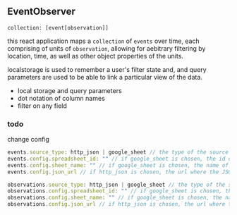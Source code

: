 ## EventObserver

```
collection: [event[observation]]
```


this react application maps a `collection` of `events` over time, each comprising of units of `observation`, allowing for aebitrary filtering by location, time, as well as other object properties of the units.

localstorage is used to remember a user's filter state and, and query parameters are used to be able to link a particular view of the data.

- local storage and query parameters
- dot notation of column names
- filter on any field



### todo

change config

```javascript
events.source_type: http_json | google_sheet // the type of the source
events.config.spreadsheet_id: "" // if google_sheet is chosen, the id of the spreadsheet
events.config.sheet_name: "" // if google_sheet is chosen, the name of the sheet in the spreadsheet
events.config.json_url // if http_json is chosen, the url where the JSON can be requested from

observations.source_type: http_json | google_sheet // the type of the source
observations.config.spreadsheet_id: "" // if google_sheet is chosen, the id of the spreadsheet
observations.config.sheet_name: "" // if google_sheet is chosen, the name of the sheet in the spreadsheet
observations.config.json_url // if http_json is chosen, the url where the JSON can be requested from
```
